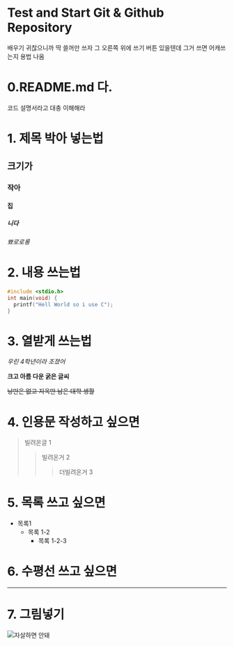 # Test and Start Git & Github Repository
배우기 귀찮으니까 딱 쓸꺼만 쓰자
그 오른쪽 위에 쓰기 버튼 있을텐데 그거 쓰면 어캐쓰는지 용법 나옴

# 0.README.md 다. 
코드 설명서라고 대충 이해해라

# 1. 제목 박아 넣는법
##  크기가
###  작아
#### 집
##### 니다
###### 뾰로로롱


# 2. 내용 쓰는법
```c
#include <stdio.h>
int main(void) {
  printf("Hell World so i use C");
}
```

# 3. 열받게 쓰는법
*우린 4학년이라 조졌어*

**크고 아름 다운 굵은 글씨**

~~낭만은 없고 지옥만 남은 대학 생활~~

# 4. 인용문 작성하고 싶으면
> 빌려온글 1
> > 빌려온거 2
> > > 더빌려온거 3

# 5. 목록 쓰고 싶으면
* 목록1
  * 목록 1-2
    * 목록 1-2-3

# 6. 수평선 쓰고 싶으면
***

# 7. 그림넣기
![자살하면 안돼](https://user-images.githubusercontent.com/29910948/154222496-8075894c-6287-4069-ac2a-3a9a1f6a9115.png)











